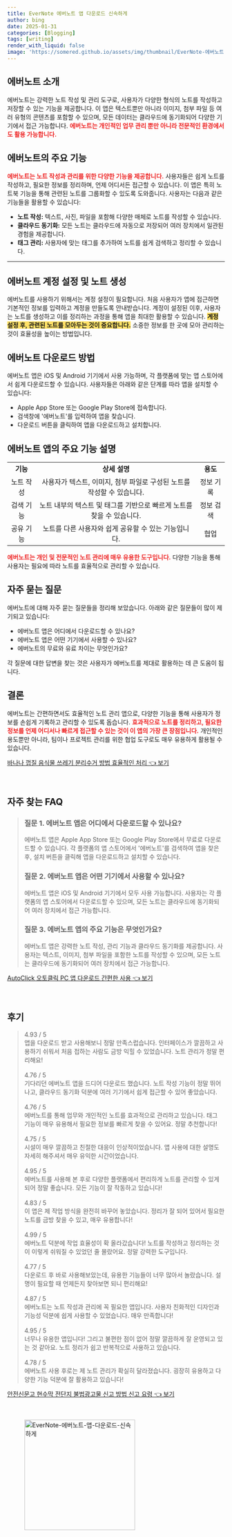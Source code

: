 ```yaml
---
title: EverNote 에버노트 앱 다운로드 신속하게
author: bing
date: 2025-01-31
categories: [Blogging]
tags: [writing]
render_with_liquid: false
image: 'https://somered.github.io/assets/img/thumbnail/EverNote-에버노트-앱-다운로드-신속하게.webp'
---
```



<h2 id='에버노트소개'>에버노트 소개</h2>

<p>에버노트는 강력한 노트 작성 및 관리 도구로, 사용자가 다양한 형식의 노트를 작성하고 저장할 수 있는 기능을 제공합니다. 이 앱은 텍스트뿐만 아니라 이미지, 첨부 파일 등 여러 유형의 콘텐츠를 포함할 수 있으며, 모든 데이터는 클라우드에 동기화되어 다양한 기기에서 접근 가능합니다. <b><span style="color: #ee2323;">에버노트는 개인적인 업무 관리 뿐만 아니라 전문적인 환경에서도 활용 가능합니다.</span></b></p>

<h2 id='주요기능'>에버노트의 주요 기능</h2>

<p><b><span style="color: #ee2323;">에버노트는 노트 작성과 관리를 위한 다양한 기능을 제공합니다.</span></b> 사용자들은 쉽게 노트를 작성하고, 필요한 정보를 정리하며, 언제 어디서든 접근할 수 있습니다. 이 앱은 특히 노트북 기능을 통해 관련된 노트를 그룹화할 수 있도록 도와줍니다. 사용자는 다음과 같은 기능들을 활용할 수 있습니다:</p>

<ul>
    <li><b>노트 작성:</b> 텍스트, 사진, 파일을 포함해 다양한 매체로 노트를 작성할 수 있습니다.</li>
    <li><b>클라우드 동기화:</b> 모든 노트는 클라우드에 자동으로 저장되어 여러 장치에서 일관된 경험을 제공합니다.</li>
    <li><b>태그 관리:</b> 사용자에 맞는 태그를 추가하여 노트를 쉽게 검색하고 정리할 수 있습니다.</li>
</ul>

<hr />

<h2 id='계정설정'>에버노트 계정 설정 및 노트 생성</h2>

<p>에버노트를 사용하기 위해서는 계정 설정이 필요합니다. 처음 사용자가 앱에 접근하면 기본적인 정보를 입력하고 계정을 만들도록 안내받습니다. 계정이 설정된 이후, 사용자는 노트를 생성하고 이를 정리하는 과정을 통해 앱을 최대한 활용할 수 있습니다. <b><span style="background-color: #ffe066;">계정 설정 후, 관련된 노트를 모아두는 것이 중요합니다.</span></b> 소중한 정보를 한 곳에 모아 관리하는 것이 효율성을 높이는 방법입니다.</p>

<h2 id='다운로드'>에버노트 다운로드 방법</h2>

<p>에버노트 앱은 iOS 및 Android 기기에서 사용 가능하며, 각 플랫폼에 맞는 앱 스토어에서 쉽게 다운로드할 수 있습니다. 사용자들은 아래와 같은 단계를 따라 앱을 설치할 수 있습니다:</p>

<ul>
    <li>Apple App Store 또는 Google Play Store에 접속합니다.</li>
    <li>검색창에 '에버노트'를 입력하여 앱을 찾습니다.</li>
    <li>다운로드 버튼을 클릭하여 앱을 다운로드하고 설치합니다.</li>
</ul>

<h2 id='주요기능설명'>에버노트 앱의 주요 기능 설명</h2>

<table>
    <tr>
        <td style="text-align: center; height: 17px;"><b>기능</b></td>
        <td style="text-align: center; height: 17px;"><b>상세 설명</b></td>
        <td style="text-align: center; height: 17px;"><b>용도</b></td>
    </tr>
    <tr>
        <td style="text-align: center; height: 17px;">노트 작성</td>
        <td style="text-align: center; height: 17px;">사용자가 텍스트, 이미지, 첨부 파일로 구성된 노트를 작성할 수 있습니다.</td>
        <td style="text-align: center; height: 17px;">정보 기록</td>
    </tr>
    <tr>
        <td style="text-align: center; height: 17px;">검색 기능</td>
        <td style="text-align: center; height: 17px;">노트 내부의 텍스트 및 태그를 기반으로 빠르게 노트를 찾을 수 있습니다.</td>
        <td style="text-align: center; height: 17px;">정보 검색</td>
    </tr>
    <tr>
        <td style="text-align: center; height: 17px;">공유 기능</td>
        <td style="text-align: center; height: 17px;">노트를 다른 사용자와 쉽게 공유할 수 있는 기능입니다.</td>
        <td style="text-align: center; height: 17px;">협업</td>
    </tr>
</table>

<p><b><span style="color: #ee2323;">에버노트는 개인 및 전문적인 노트 관리에 매우 유용한 도구입니다.</span></b> 다양한 기능을 통해 사용자는 필요에 따라 노트를 효율적으로 관리할 수 있습니다.</p>

<h2 id='FAQ'>자주 묻는 질문</h2>

<p>에버노트에 대해 자주 묻는 질문들을 정리해 보았습니다. 아래와 같은 질문들이 많이 제기되고 있습니다:</p>

<ul>
    <li>에버노트 앱은 어디에서 다운로드할 수 있나요?</li>
    <li>에버노트 앱은 어떤 기기에서 사용할 수 있나요?</li>
    <li>에버노트의 무료와 유료 차이는 무엇인가요?</li>
</ul>

<p>각 질문에 대한 답변을 찾는 것은 사용자가 에버노트를 제대로 활용하는 데 큰 도움이 됩니다.</p>

<h2 id='결론'>결론</h2>

<p>에버노트는 간편하면서도 효율적인 노트 관리 앱으로, 다양한 기능을 통해 사용자가 정보를 손쉽게 기록하고 관리할 수 있도록 돕습니다. <b><span style="color: #ee2323;">효과적으로 노트를 정리하고, 필요한 정보를 언제 어디서나 빠르게 접근할 수 있는 것이 이 앱의 가장 큰 장점입니다.</span></b> 개인적인 용도뿐만 아니라, 팀이나 프로젝트 관리를 위한 협업 도구로도 매우 유용하게 활용될 수 있습니다.</p>


<p><a class="click-button" title="바나나 껍질 음식물 쓰레기 분리수거 방법 효율적인 처리" href="https://somered.github.io/posts/%EB%B0%94%EB%82%98%EB%82%98-%EA%BB%8D%EC%A7%88-%EC%9D%8C%EC%8B%9D%EB%AC%BC-%EC%93%B0%EB%A0%88%EA%B8%B0-%EB%B6%84%EB%A6%AC%EC%88%98%EA%B1%B0-%EB%B0%A9%EB%B2%95-%ED%9A%A8%EC%9C%A8%EC%A0%81%EC%9D%B8-%EC%B2%98%EB%A6%AC/" rel="dofollow">바나나 껍질 음식물 쓰레기 분리수거 방법 효율적인 처리 👈 보기</a></p><br>
<h2 id='자주_찾는_FAQ'>자주 찾는 FAQ</h2>
<div itemscope="" itemtype="https://schema.org/FAQPage"> 
<blockquote> 
<div itemscope="" itemprop="mainEntity" itemtype="https://schema.org/Question"> 
<h3 itemprop="name">질문 1. 에버노트 앱은 어디에서 다운로드할 수 있나요?</h3> 
<div itemscope="" itemprop="acceptedAnswer" itemtype="https://schema.org/Answer"> 
<span itemprop="text"> 
<p>에버노트 앱은 Apple App Store 또는 Google Play Store에서 무료로 다운로드할 수 있습니다. 각 플랫폼의 앱 스토어에서 '에버노트'를 검색하여 앱을 찾은 후, 설치 버튼을 클릭해 앱을 다운로드하고 설치할 수 있습니다.</p> 
</span> 
</div> 
</div> 

<div itemscope="" itemprop="mainEntity" itemtype="https://schema.org/Question"> 
<h3 itemprop="name">질문 2. 에버노트 앱은 어떤 기기에서 사용할 수 있나요?</h3> 
<div itemscope="" itemprop="acceptedAnswer" itemtype="https://schema.org/Answer"> 
<span itemprop="text"> 
<p>에버노트 앱은 iOS 및 Android 기기에서 모두 사용 가능합니다. 사용자는 각 플랫폼의 앱 스토어에서 다운로드할 수 있으며, 모든 노트는 클라우드에 동기화되어 여러 장치에서 접근 가능합니다.</p> 
</span> 
</div> 
</div> 

<div itemscope="" itemprop="mainEntity" itemtype="https://schema.org/Question"> 
<h3 itemprop="name">질문 3. 에버노트 앱의 주요 기능은 무엇인가요?</h3> 
<div itemscope="" itemprop="acceptedAnswer" itemtype="https://schema.org/Answer"> 
<span itemprop="text"> 
<p>에버노트 앱은 강력한 노트 작성, 관리 기능과 클라우드 동기화를 제공합니다. 사용자는 텍스트, 이미지, 첨부 파일을 포함한 노트를 작성할 수 있으며, 모든 노트는 클라우드에 동기화되어 여러 장치에서 접근 가능합니다.</p> 
</span> 
</div> 
</div> 
</blockquote> 
</div>
<p><a class="click-button" title="AutoClick 오토클릭 PC 앱 다운로드 간편한 사용" href="https://somered.github.io/posts/AutoClick-%EC%98%A4%ED%86%A0%ED%81%B4%EB%A6%AD-PC-%EC%95%B1-%EB%8B%A4%EC%9A%B4%EB%A1%9C%EB%93%9C-%EA%B0%84%ED%8E%B8%ED%95%9C-%EC%82%AC%EC%9A%A9/" rel="dofollow">AutoClick 오토클릭 PC 앱 다운로드 간편한 사용 👈 보기</a></p><br>
<h2 id='후기'>후기</h2>
<div itemscope itemtype="https://schema.org/Product">
  <blockquote>
  <div itemprop="review" itemscope itemtype="https://schema.org/Review">
      <div itemprop="reviewRating" itemscope itemtype="https://schema.org/Rating"> <span itemprop="ratingValue">4.93</span> / <span itemprop="bestRating">5</span> </div>
      <span itemprop="reviewBody">앱을 다운로드 받고 사용해보니 정말 만족스럽습니다. 인터페이스가 깔끔하고 사용하기 쉬워서 처음 접하는 사람도 금방 익힐 수 있었습니다. 노트 관리가 정말 편리해요!</span>
  </div>
  <br>
  <div itemprop="review" itemscope itemtype="https://schema.org/Review">
      <div itemprop="reviewRating" itemscope itemtype="https://schema.org/Rating"> <span itemprop="ratingValue">4.76</span> / <span itemprop="bestRating">5</span> </div>
      <span itemprop="reviewBody">기다리던 에버노트 앱을 드디어 다운로드 했습니다. 노트 작성 기능이 정말 뛰어나고, 클라우드 동기화 덕분에 여러 기기에서 쉽게 접근할 수 있어 좋았습니다.</span>
  </div>
  <br>
  <div itemprop="review" itemscope itemtype="https://schema.org/Review">
      <div itemprop="reviewRating" itemscope itemtype="https://schema.org/Rating"> <span itemprop="ratingValue">4.76</span> / <span itemprop="bestRating">5</span> </div>
      <span itemprop="reviewBody">에버노트를 통해 업무와 개인적인 노트를 효과적으로 관리하고 있습니다. 태그 기능이 매우 유용해서 필요한 정보를 빠르게 찾을 수 있어요. 정말 추천합니다!</span>
  </div>
  <br>
  <div itemprop="review" itemscope itemtype="https://schema.org/Review">
      <div itemprop="reviewRating" itemscope itemtype="https://schema.org/Rating"> <span itemprop="ratingValue">4.75</span> / <span itemprop="bestRating">5</span> </div>
      <span itemprop="reviewBody">시설이 매우 깔끔하고 친절한 대응이 인상적이었습니다. 앱 사용에 대한 설명도 자세히 해주셔서 매우 유익한 시간이었습니다.</span>
  </div>
  <br>
  <div itemprop="review" itemscope itemtype="https://schema.org/Review">
      <div itemprop="reviewRating" itemscope itemtype="https://schema.org/Rating"> <span itemprop="ratingValue">4.95</span> / <span itemprop="bestRating">5</span> </div>
      <span itemprop="reviewBody">에버노트를 사용해 본 후로 다양한 플랫폼에서 편리하게 노트를 관리할 수 있게 되어 정말 좋습니다. 모든 기능이 잘 작동하고 있습니다!</span>
  </div>
  <br>
  <div itemprop="review" itemscope itemtype="https://schema.org/Review">
      <div itemprop="reviewRating" itemscope itemtype="https://schema.org/Rating"> <span itemprop="ratingValue">4.83</span> / <span itemprop="bestRating">5</span> </div>
      <span itemprop="reviewBody">이 앱은 제 작업 방식을 완전히 바꾸어 놓았습니다. 정리가 잘 되어 있어서 필요한 노트를 금방 찾을 수 있고, 매우 유용합니다!</span>
  </div>
  <br>
  <div itemprop="review" itemscope itemtype="https://schema.org/Review">
      <div itemprop="reviewRating" itemscope itemtype="https://schema.org/Rating"> <span itemprop="ratingValue">4.99</span> / <span itemprop="bestRating">5</span> </div>
      <span itemprop="reviewBody">에버노트 덕분에 작업 효율성이 확 올라갔습니다! 노트를 작성하고 정리하는 것이 이렇게 쉬워질 수 있었던 줄 몰랐어요. 정말 강력한 도구입니다.</span>
  </div>
  <br>
  <div itemprop="review" itemscope itemtype="https://schema.org/Review">
      <div itemprop="reviewRating" itemscope itemtype="https://schema.org/Rating"> <span itemprop="ratingValue">4.77</span> / <span itemprop="bestRating">5</span> </div>
      <span itemprop="reviewBody">다운로드 후 바로 사용해보았는데, 유용한 기능들이 너무 많아서 놀랐습니다. 설명이 필요할 때 언제든지 찾아보면 되니 편리해요!</span>
  </div>
  <br>
  <div itemprop="review" itemscope itemtype="https://schema.org/Review">
      <div itemprop="reviewRating" itemscope itemtype="https://schema.org/Rating"> <span itemprop="ratingValue">4.87</span> / <span itemprop="bestRating">5</span> </div>
      <span itemprop="reviewBody">에버노트는 노트 작성과 관리에 꼭 필요한 앱입니다. 사용자 친화적인 디자인과 기능성 덕분에 쉽게 사용할 수 있었습니다. 매우 만족합니다!</span>
  </div>
  <br>
  <div itemprop="review" itemscope itemtype="https://schema.org/Review">
      <div itemprop="reviewRating" itemscope itemtype="https://schema.org/Rating"> <span itemprop="ratingValue">4.95</span> / <span itemprop="bestRating">5</span> </div>
      <span itemprop="reviewBody">너무나 유용한 앱입니다! 그리고 불편한 점이 없어 정말 깔끔하게 잘 운영되고 있는 것 같아요. 노트 정리가 쉽고 반복적으로 사용하고 있습니다.</span>
  </div>
  <br>
  <div itemprop="review" itemscope itemtype="https://schema.org/Review">
      <div itemprop="reviewRating" itemscope itemtype="https://schema.org/Rating"> <span itemprop="ratingValue">4.78</span> / <span itemprop="bestRating">5</span> </div>
      <span itemprop="reviewBody">에버노트 사용 후로는 제 노트 관리가 확실히 달라졌습니다. 굉장히 유용하고 다양한 기능 덕분에 잘 활용하고 있습니다!</span>
  </div>
  </blockquote>
</div>
<p><a class="click-button" title="안전신문고 현수막 전단지 불법광고물 신고 방법 신고 요령" href="https://somered.github.io/posts/%EC%95%88%EC%A0%84%EC%8B%A0%EB%AC%B8%EA%B3%A0-%ED%98%84%EC%88%98%EB%A7%89-%EC%A0%84%EB%8B%A8%EC%A7%80-%EB%B6%88%EB%B2%95%EA%B4%91%EA%B3%A0%EB%AC%BC-%EC%8B%A0%EA%B3%A0-%EB%B0%A9%EB%B2%95-%EC%8B%A0%EA%B3%A0-%EC%9A%94%EB%A0%B9/" rel="dofollow">안전신문고 현수막 전단지 불법광고물 신고 방법 신고 요령 👈 보기</a></p><br>
<figure class="image"><img src="https://somered.github.io/assets/img/thumbnail/EverNote-에버노트-앱-다운로드-신속하게.webp" alt="EverNote-에버노트-앱-다운로드-신속하게" width="256" height="256"></figure>